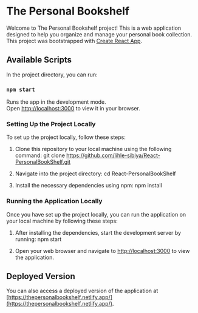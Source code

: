 # The Personal Bookshelf

Welcome to The Personal Bookshelf project! This is a web application designed to help you organize and manage your personal book collection. This project was bootstrapped with [Create React App](https://github.com/facebook/create-react-app).

## Available Scripts

In the project directory, you can run:

### `npm start`

Runs the app in the development mode.\
Open [http://localhost:3000](http://localhost:3000) to view it in your browser.


### Setting Up the Project Locally

To set up the project locally, follow these steps:

1. Clone this repository to your local machine using the following command:
git clone https://github.com/lihle-sibiya/React-PersonalBookShelf.git



2. Navigate into the project directory:
cd React-PersonalBookShelf


3. Install the necessary dependencies using npm:
npm install



### Running the Application Locally

Once you have set up the project locally, you can run the application on your local machine by following these steps:

1. After installing the dependencies, start the development server by running:
npm start




2. Open your web browser and navigate to [http://localhost:3000](http://localhost:3000) to view the application.

## Deployed Version

You can also access a deployed version of the application at [https://thepersonalbookshelf.netlify.app/](https://thepersonalbookshelf.netlify.app/).



